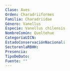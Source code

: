 ```yaml
---
Clase: Aves
Orden: Charadriiformes
Familia: Charadriidae
Género: Vanellus
Especie: Vanellus chilensis
NombreComún: Queltehue
CategoríaUICN: 
EstadoConservaciónNacional: 
SectorenlaRBHH: 
Presencia: 
TipoDeDato: 
Fuente: ""
---
```

